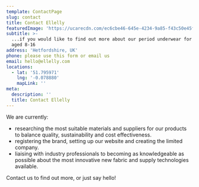 ```yaml
---
template: ContactPage
slug: contact
title: Contact Ellelly
featuredImage: 'https://ucarecdn.com/ec6cbe46-645e-4234-9a85-f43c50e45fc9/'
subtitle: >-
  ...if you would like to find out more about our period underwear for girls
  aged 8-16
address: 'Hetfordshire, UK'
phone: please use this form or email us
email: hello@ellelly.com
locations:
  - lat: '51.795971'
    lng: '-0.078880'
    mapLink: ''
meta:
  description: ''
  title: Contact Ellelly
---
```

We are currently:

* researching the most suitable materials and suppliers for our products to balance quality, sustainability and cost effectiveness. 
* registering the brand, setting up our website and creating the limited company.
* liaising with industry professionals to becoming as knowledgeable as possible about the most innovative new fabric and supply technologies available.

Contact us to find out more, or just say hello!
